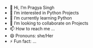 - 👋 Hi, I’m Pragya Singh
- 👀 I’m interested in Python Projects 
- 🌱 I’m currently learning Python
- 💞️ I’m looking to collaborate on Projects
- 📫 How to reach me ...
- 😄 Pronouns: she/Her
- ⚡ Fun fact: ...

<!---
pragyasingh67/pragyasingh67 is a ✨ special ✨ repository because its `README.md` (this file) appears on your GitHub profile.
You can click the Preview link to take a look at your changes.
--->
